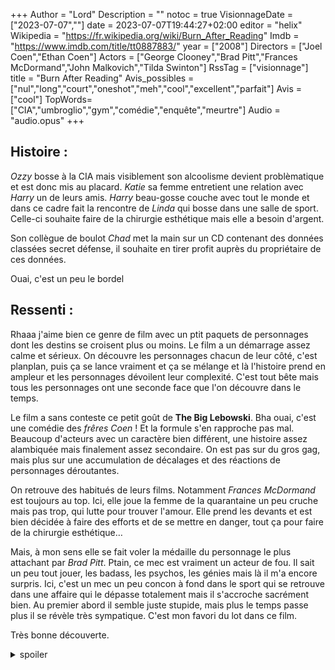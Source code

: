 +++
Author = "Lord"
Description = ""
notoc = true
VisionnageDate = ["2023-07-07",""]
date = 2023-07-07T19:44:27+02:00
editor = "helix"
Wikipedia = "https://fr.wikipedia.org/wiki/Burn_After_Reading"
Imdb = "https://www.imdb.com/title/tt0887883/"
year = ["2008"]
Directors = ["Joel Coen","Ethan Coen"]
Actors = ["George Clooney","Brad Pitt","Frances McDormand","John Malkovich","Tilda Swinton"]
RssTag = ["visionnage"]
title = "Burn After Reading"
Avis_possibles = ["nul","long","court","oneshot","meh","cool","excellent","parfait"]
Avis = ["cool"] 
TopWords=["CIA","umbroglio","gym","comédie","enquête","meurtre"]
Audio = "audio.opus"
+++
## Histoire : 
*Ozzy* bosse à la CIA mais visiblement son alcoolisme devient problèmatique et est donc mis au placard.
*Katie* sa femme entretient une relation avec *Harry* un de leurs amis.
*Harry* beau-gosse couche avec tout le monde et dans ce cadre fait la rencontre de *Linda* qui bosse dans une salle de sport.
Celle-ci souhaite faire de la chirurgie esthétique mais elle a besoin d'argent.

Son collègue de boulot *Chad* met la main sur un CD contenant des données classées secret défense, il souhaite en tirer profit auprès du propriétaire de ces données.

Ouai, c'est un peu le bordel

## Ressenti :
Rhaaa j'aime bien ce genre de film avec un ptit paquets de personnages dont les destins se croisent plus ou moins.
Le film a un démarrage assez calme et sérieux.
On découvre les personnages chacun de leur côté, c'est planplan, puis ça se lance vraiment et ça se mélange et là l'histoire prend en ampleur et les personnages dévoilent leur complexité.
C'est tout bête mais tous les personnages ont une seconde face que l'on découvre dans le temps.

Le film a sans conteste ce petit goût de **The Big Lebowski**.
Bha ouai, c'est une comédie des *frêres Coen* !
Et la formule s'en rapproche pas mal.
Beaucoup d'acteurs avec un caractère bien différent, une histoire assez alambiquée mais finalement assez secondaire.
On est pas sur du gros gag, mais plus sur une accumulation de décalages et des réactions de personnages déroutantes.

On retrouve des habitués de leurs films.
Notamment *Frances McDormand* est toujours au top.
Ici, elle joue la femme de la quarantaine un peu cruche mais pas trop, qui lutte pour trouver l'amour.
Elle prend les devants et est bien décidée à faire des efforts et de se mettre en danger, tout ça pour faire de la chirurgie esthétique…

Mais, à mon sens elle se fait voler la médaille du personnage le plus attachant par *Brad Pitt*.
Ptain, ce mec est vraiment un acteur de fou.
Il sait un peu tout jouer, les badass, les psychos, les génies mais là il m'a encore surpris.
Ici, c'est un mec un peu concon à fond dans le sport qui se retrouve dans une affaire qui le dépasse totalement mais il s'accroche sacrément bien.
Au premier abord il semble juste stupide, mais plus le temps passe plus il se révèle très sympatique.
C'est mon favori du lot dans ce film.

Très bonne découverte.

<details><summary>spoiler</summary>

L'histoire est interrompue à deux reprises par les agents de la CIA qui découvrent tout ce bordel à peu près en même temps que les spectateurs.
C'est l'occasion pour les plus grosses blagues du film puisqu'ils annoncent clairement que tout ce qui se déroule est insensé.

Aucun protagoniste du bordel ne comprends vraiment ce qui se passe.
Et la réaction des agents est priceless : ne surtout pas intervenir, on s'en fout royal.

</details>
